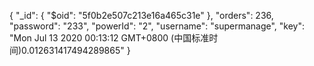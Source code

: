 {
    "_id": {
        "$oid": "5f0b2e507c213e16a465c31e"
    },
    "orders": 236,
    "password": "233",
    "powerId": "2",
    "username": "supermanage",
    "key": "Mon Jul 13 2020 00:13:12 GMT+0800 (中国标准时间)0.012631417494289865"
}